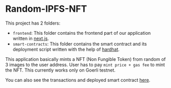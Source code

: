 # Random-IPFS-NFT

This project has 2 folders:

- `frontend`: This folder contains the frontend part of our application written in [next.js](https://nextjs.org/).
- `smart-contracts`: This folder contains the smart contract and its deployment script written with the help of [hardhat](https://hardhat.org/).

This application basically mints a NFT (Non Fungible Token) from random of 3 images to the user address. User has to pay `mint price + gas fee` to mint the NFT. This currently works only on Goerli testnet.

You can also see the transactions and deployed smart contract [here](https://goerli.etherscan.io/address/0x31849D0F5Ac736cA4386245A42eD54F694dBc379).

